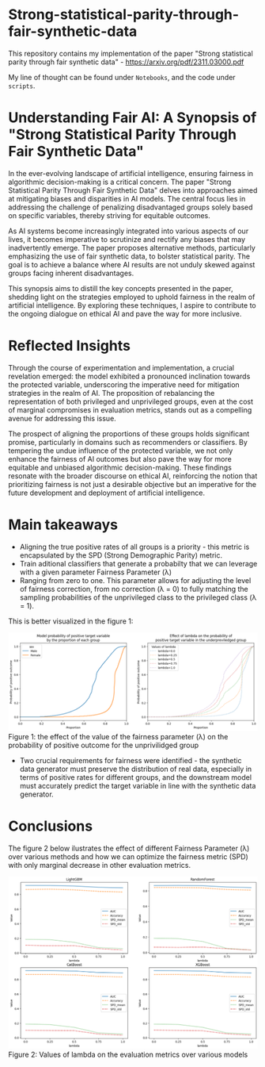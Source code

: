 # Strong-statistical-parity-through-fair-synthetic-data

This repository contains my implementation of the paper "Strong statistical parity through fair synthetic data" - <https://arxiv.org/pdf/2311.03000.pdf>

My line of thought can be found under `Notebooks`, and the code under `scripts`.

# Understanding Fair AI: A Synopsis of "Strong Statistical Parity Through Fair Synthetic Data"

In the ever-evolving landscape of artificial intelligence, ensuring fairness in algorithmic decision-making is a critical concern. The paper "Strong Statistical Parity Through Fair Synthetic Data" delves into approaches aimed at mitigating biases and disparities in AI models. The central focus lies in addressing the challenge of penalizing disadvantaged groups solely based on specific variables, thereby striving for equitable outcomes.

As AI systems become increasingly integrated into various aspects of our lives, it becomes imperative to scrutinize and rectify any biases that may inadvertently emerge. The paper proposes alternative methods, particularly emphasizing the use of fair synthetic data, to bolster statistical parity. The goal is to achieve a balance where AI results are not unduly skewed against groups facing inherent disadvantages.

This synopsis aims to distill the key concepts presented in the paper, shedding light on the strategies employed to uphold fairness in the realm of artificial intelligence. By exploring these techniques, I aspire to contribute to the ongoing dialogue on ethical AI and pave the way for more inclusive.

# Reflected Insights

Through the course of experimentation and implementation, a crucial revelation emerged: the model exhibited a pronounced inclination towards the protected variable, underscoring the imperative need for mitigation strategies in the realm of AI. The proposition of rebalancing the representation of both privileged and unprivileged groups, even at the cost of marginal compromises in evaluation metrics, stands out as a compelling avenue for addressing this issue.

The prospect of aligning the proportions of these groups holds significant promise, particularly in domains such as recommenders or classifiers. By tempering the undue influence of the protected variable, we not only enhance the fairness of AI outcomes but also pave the way for more equitable and unbiased algorithmic decision-making. These findings resonate with the broader discourse on ethical AI, reinforcing the notion that prioritizing fairness is not just a desirable objective but an imperative for the future development and deployment of artificial intelligence.

# Main takeaways

- Aligning the true positive rates of all groups is a priority - this metric is encapsulated by the SPD (Strong Demographic Parity) metric.
- Train aditional classifiers that generate a probabilty that we can leverage with a given parameter Fairness Parameter (λ)
- Ranging from zero to one. This parameter allows for adjusting the level of fairness correction, from no correction (λ = 0) to fully matching the sampling probabilities of the unprivileged class to the privileged class (λ = 1).

This is better visualized in the figure 1:

![Alt text](image.png)
Figure 1: the effect of the value of the fairness parameter (λ) on the probability of positive outcome for the unprivilidged group

- Two crucial requirements for fairness were identified - the synthetic data generator must preserve the distribution of real data, especially in terms of positive rates for different groups, and the downstream model must accurately predict the target variable in line with the synthetic data generator.

# Conclusions

The figure 2 below ilustrates the effect of different Fairness Parameter (λ) over various methods and how we can optimize the fairness metric (SPD) with only marginal decrease in other evaluation metrics. 

![Alt text](image-1.png)
Figure 2: Values of lambda on the evaluation metrics over various models
